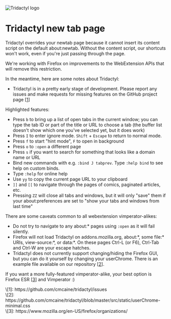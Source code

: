 ![Tridactyl logo](logo/Tridactyl_100px.png)

# Tridactyl new tab page

Tridactyl overrides your newtab page because it cannot insert its content script on the default about:newtab. Without the content script, our shortcuts won't work, even if you're just passing through the page.

We're working with Firefox on improvements to the WebExtension APIs that will remove this restriction.

In the meantime, here are some notes about Tridactyl:

- Tridactyl is in a pretty early stage of development. Please report any issues and make requests for missing features on the GitHub project page [[1]]

Highlighted features:

- Press `b` to bring up a list of open tabs in the current window; you can type the tab ID or part of the title or URL to choose a tab (the buffer list doesn't show which one you've selected yet, but it does work)
- Press `I` to enter ignore mode. `Shift` + `Escape` to return to normal mode.
- Press `f` to start "hint mode", `F` to open in background
- Press `o` to `:open` a different page
- Press `s` if you want to search for something that looks like a domain name or URL
- Bind new commands with e.g. `:bind J tabprev`. Type `:help bind` to see help on custom binds.
- Type `:help` for online help
- Use `yy` to copy the current page URL to your clipboard
- `]]` and `[[` to navigate through the pages of comics, paginated articles, etc.
- Pressing `ZZ` will close all tabs and windows, but it will only "save" them if your about:preferences are set to "show your tabs and windows from last time"

There are some caveats common to all webextension vimperator-alikes:

- Do not try to navigate to any about:\* pages using `:open` as it will fail silently.
- Firefox will not load Tridactyl on addons.mozilla.org, about:\*, some file:\* URIs, view-source:\*, or data:\*. On these pages Ctrl-L (or F6), Ctrl-Tab and Ctrl-W are your escape hatches.
- Tridactyl does not currently support changing/hiding the Firefox GUI, but you can do it yourself by changing your userChrome. There is an example file available on our repository [[2]].

If you want a more fully-featured vimperator-alike, your best option is Firefox ESR [[3]] and Vimperator :)

[1]: https://github.com/cmcaine/tridactyl/issues
[2]: https://github.com/cmcaine/tridactyl/blob/master/src/static/userChrome-minimal.css
[3]: https://www.mozilla.org/en-US/firefox/organizations/

<div class="align-left">
\[1]: https://github.com/cmcaine/tridactyl/issues<br />
\[2]: https://github.com/cmcaine/tridactyl/blob/master/src/static/userChrome-minimal.css<br />
\[3]: https://www.mozilla.org/en-US/firefox/organizations/<br />
</div>
